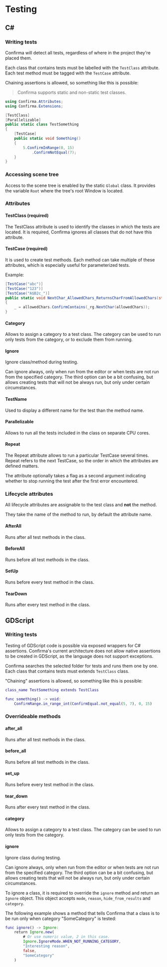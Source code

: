 # Testing

## C#

### Writing tests

Confirma will detect all tests,
regardless of where in the project they're placed them.

Each class that contains tests must be labelled with the `TestClass` attribute.
Each test method must be tagged with the `TestCase` attribute.

Chaining assertions is allowed, so something like this is possible:

> Confirma supports static and non-static test classes.

```cs
using Confirma.Attributes;
using Confirma.Extensions;

[TestClass]
[Parallelizable]
public static class TestSomething
{
    [TestCase]
    public static void Something()
    {
        5.ConfirmInRange(0, 15)
            .ConfirmNotEqual(7);
    }
}
```

### Accessing scene tree

Access to the scene tree is enabled by the static `Global` class.
It provides the variable `Root` where the tree's root Window is located.

### Attributes

#### TestClass (required)

The TestClass attribute is used to identify the classes
in which the tests are located.
It is required, Confirma ignores all classes that do not have this attribute.

#### TestCase (required)

It is used to create test methods.
Each method can take multiple of these attributes,
which is especially useful for parameterized tests.

Example:

```cs
[TestCase("abc")]
[TestCase("123")]
[TestCase("A$B2c_")]
public static void NextChar_AllowedChars_ReturnsCharFromAllowedChars(string allowedChars)
{
    _ = allowedChars.ConfirmContains(_rg.NextChar(allowedChars));
}
```

#### Category

Allows to assign a category to a test class.
The category can be used to run only tests from the category,
or to exclude them from running.

#### Ignore

Ignore class/method during testing.

Can ignore always, only when run from the editor
or when tests are not run from the specified category.
The third option can be a bit confusing,
but allows creating tests that will not be always run,
but only under certain circumstances.

#### TestName

Used to display a different name for the test than the method name.

#### Parallelizable

Allows to run all the tests included in the class on separate CPU cores.

#### Repeat

The Repeat attribute allows to run a particular TestCase several times.
Repeat refers to the next TestCase,
so the order in which the attributes are defined matters.

The attribute optionally takes a flag as a second argument
indicating whether to stop running the test after the first error encountered.

### Lifecycle attributes

All lifecycle attributes are assignable to the test class
and **not** the method.

They take the name of the method to run, by default the attribute name.

#### AfterAll

Runs after all test methods in the class.

#### BeforeAll

Runs before all test methods in the class.

#### SetUp

Runs before every test method in the class.

#### TearDown

Runs after every test method in the class.

## GDScript

### Writing tests

Testing of GDScript code is possible via exposed wrappers for C# assertions.
Confirma's current architecture does not allow native assertions
to be created in GDScript, as the language does not support exceptions.

Confirma searches the selected folder for tests and runs them one by one.
Each class that contains tests must extends `TestClass` class.

"Chaining" assertions is allowed, so something like this is possible:

```gd
class_name TestSomething extends TestClass

func something() -> void:
	ConfirmRange.in_range_int(ConfirmEqual.not_equal(5, 7), 0, 15)
```

### Overrideable methods

#### after_all

Runs after all test methods in the class.

#### before_all

Runs before all test methods in the class.

#### set_up

Runs before every test method in the class.

#### tear_down

Runs after every test method in the class.

#### category

Allows to assign a category to a test class.
The category can be used to run only tests from the category.

#### ignore

Ignore class during testing.

Can ignore always, only when run from the editor
or when tests are not run from the specified category.
The third option can be a bit confusing,
but allows creating tests that will not be always run,
but only under certain circumstances.

To ignore a class, it is required to override the `ignore` method
and return an `Ignore` object.
This object accepts `mode`, `reason`, `hide_from_results` and `category`.

The following example shows a method that tells Confirma
that a class is to be run only when category "SomeCategory" is tested:

```gd
func ignore() -> Ignore:
	return Ignore.new(
		# Or use numeric value, 2 in this case.
		Ignore.IgnoreMode.WHEN_NOT_RUNNING_CATEGORY,
		"Interesting reason",
		false,
		"SomeCategory"
	)
```
